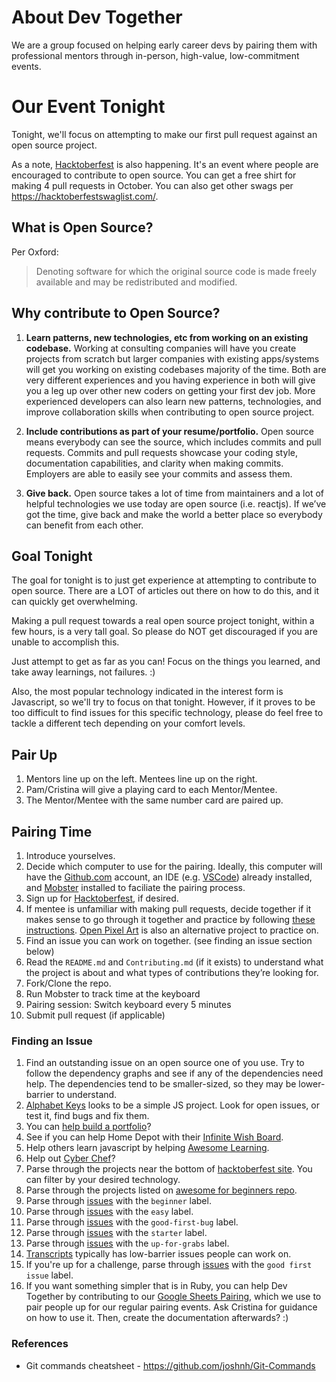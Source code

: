 # About Dev Together
We are a group focused on helping early career devs by pairing them with professional mentors through in-person, high-value, low-commitment events.

# Our Event Tonight

Tonight, we'll focus on attempting to make our first pull request against an open source project.

As a note, [Hacktoberfest](https://hacktoberfest.digitalocean.com/) is also happening. It's an event where people are encouraged to contribute to open source. You can get a free shirt for making 4 pull requests in October. You can also get other swags per https://hacktoberfestswaglist.com/.

## What is Open Source?
Per Oxford:
>Denoting software for which the original source code is made freely available and may be redistributed and modified.

## Why contribute to Open Source?

1. **Learn patterns, new technologies, etc from working on an existing codebase.** Working at consulting companies will have you create projects from scratch but larger companies with existing apps/systems will get you working on existing codebases majority of the time. Both are very different experiences and you having experience in both will give you a leg up over other new coders on getting your first dev job. More experienced developers can also learn new patterns, technologies, and improve collaboration skills when contributing to open source project.

1. **Include contributions as part of your resume/portfolio.** Open source means everybody can see the source, which includes commits and pull requests. Commits and pull requests showcase your coding style, documentation capabilities, and clarity when making commits. Employers are able to easily see your commits and assess them.

1. **Give back.** Open source takes a lot of time from maintainers and a lot of helpful technologies we use today are open source (i.e. reactjs). If we’ve got the time, give back and make the world a better place so everybody can benefit from each other.

## Goal Tonight

The goal for tonight is to just get experience at attempting to contribute to open source. There are a LOT of articles out there on how to do this, and it can quickly get overwhelming.

Making a pull request towards a real open source project tonight, within a few hours, is a very tall goal. So please do NOT get discouraged if you are unable to accomplish this.

Just attempt to get as far as you can! Focus on the things you learned, and take away learnings, not failures. :)

Also, the most popular technology indicated in the interest form is Javascript, so we'll try to focus on that tonight. However, if it proves to be too difficult to find issues for this specific technology, please do feel free to tackle a different tech depending on your comfort levels.

## Pair Up
1. Mentors line up on the left. Mentees line up on the right.
2. Pam/Cristina will give a playing card to each Mentor/Mentee.
3. The Mentor/Mentee with the same number card are paired up.

## Pairing Time
1. Introduce yourselves.
1. Decide which computer to use for the pairing. Ideally, this computer will have the [Github.com](https://www.github.com) account, an IDE (e.g. [VSCode](https://code.visualstudio.com/)) already installed, and [Mobster](http://mobster.cc/) installed to faciliate the pairing process.
1. Sign up for [Hacktoberfest](https://hacktoberfest.digitalocean.com/), if desired.
1. If mentee is unfamiliar with making pull requests, decide together if it makes sense to go through it together and practice by following [these instructions](https://github.com/firstcontributions/first-contributions). [Open Pixel Art](https://github.com/twilio-labs/open-pixel-art) is also an alternative project to practice on.
1. Find an issue you can work on together. (see finding an issue section below)
1. Read the `README.md` and `Contributing.md` (if it exists) to understand what the project is about and what types of contributions they’re looking for.
1. Fork/Clone the repo.
1. Run Mobster to track time at the keyboard
1. Pairing session: Switch keyboard every 5 minutes
1. Submit pull request (if applicable)

### Finding an Issue
1. Find an outstanding issue on an open source one of you use. Try to follow the dependency graphs and see if any of the dependencies need help. The dependencies tend to be smaller-sized, so they may be lower-barrier to understand.
1. [Alphabet Keys](https://github.com/ericadamski/alphabet-keys) looks to be a simple JS project. Look for open issues, or test it, find bugs and fix them.
1. You can [help build a portfolio](https://github.com/BennyCarlsson/MyPortfolio-Hacktoberfest2019)?
1. See if you can help Home Depot with their [Infinite Wish Board](https://github.com/homedepot/infinite-wish-board).
1. Help others learn javascript by helping [Awesome Learning](https://github.com/wayfair/awesome-learning).
1. Help out [Cyber Chef](https://github.com/gchq/CyberChef)?
1. Parse through the projects near the bottom of [hacktoberfest site](https://hacktoberfest.digitalocean.com/). You can filter by your desired technology.
1. Parse through the projects listed on [awesome for beginners repo](https://github.com/mungell/awesome-for-beginners).
1. Parse through [issues](https://github.com/search?q=is%3Aissue+is%3Aopen+label%3Abeginner&state=open&type=Issues) with the `beginner` label.
1. Parse through [issues](https://github.com/search?q=is%3Aissue+is%3Aopen+label%3Aeasy&type=Issues) with the `easy` label.
1. Parse through [issues](https://github.com/search?l=JavaScript&q=is%3Aissue+is%3Aopen+label%3Agood-first-bug&type=Issues) with the `good-first-bug` label.
1. Parse through [issues](https://github.com/search?l=JavaScript&q=is%3Aissue+is%3Aopen+label%3Astarter&type=Issues) with the `starter` label.
1. Parse through [issues](https://github.com/search?l=JavaScript&q=is%3Aissue+is%3Aopen+label%3Aup-for-grabs&type=Issues) with the `up-for-grabs` label.
1. [Transcripts](https://github.com/thechangelog/transcripts) typically has low-barrier issues people can work on.
1. If you're up for a challenge, parse through [issues](https://github.com/search?l=JavaScript&q=is%3Aissue+is%3Aopen+label%3A%22good+first+issue%22&type=Issues) with the `good first issue` label.
1. If you want something simpler that is in Ruby, you can help Dev Together by contributing to our [Google Sheets Pairing](https://github.com/cristinaruth/google-sheets-pairing), which we use to pair people up for our regular pairing events. Ask Cristina for guidance on how to use it. Then, create the documentation afterwards? :)

### References
* Git commands cheatsheet - https://github.com/joshnh/Git-Commands
